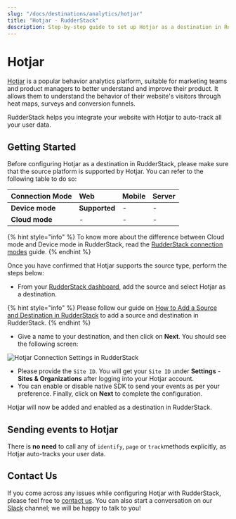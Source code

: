 ```yaml
---
slug: "/docs/destinations/analytics/hotjar"
title: "Hotjar - RudderStack"
description: Step-by-step guide to set up Hotjar as a destination in RudderStack
---
```


# Hotjar

[Hotjar](https://www.hotjar.com/) is a popular behavior analytics platform, suitable for marketing teams and product managers to better understand and improve their product. It allows them to understand the behavior of their website's visitors through heat maps, surveys and conversion funnels.

RudderStack helps you integrate your website with Hotjar to auto-track all your user data.

## Getting Started

Before configuring Hotjar as a destination in RudderStack, please make sure that the source platform is supported by Hotjar. You can refer to the following table to do so:

| **Connection Mode** | **Web**       | **Mobile** | **Server** |
| :------------------ | :------------ | :--------- | :--------- |
| **Device mode**     | **Supported** | -          | -          |
| **Cloud mode**      | -             | -          | -          |

{% hint style="info" %}
To know more about the difference between Cloud mode and Device mode in RudderStack, read the [RudderStack connection modes](https://docs.rudderstack.com/get-started/rudderstack-connection-modes) guide.
{% endhint %}

Once you have confirmed that Hotjar supports the source type, perform the steps below:

- From your [RudderStack dashboard](https://app.rudderlabs.com/), add the source and select Hotjar as a destination.

{% hint style="info" %}
Please follow our guide on [How to Add a Source and Destination in RudderStack](https://docs.rudderstack.com/how-to-guides/adding-source-and-destination-rudderstack) to add a source and destination in RudderStack.
{% endhint %}

- Give a name to your destination, and then click on **Next**. You should see the following screen:

![Hotjar Connection Settings in RudderStack](../../.gitbook/assets/image%20%2842%29.png)

- Please provide the `Site ID`. You will get your `Site ID` under **Settings** - **Sites & Organizations** after logging into your Hotjar account.
- You can enable or disable native SDK to send your events as per your preference. Finally, click on **Next** to complete the configuration.

Hotjar will now be added and enabled as a destination in RudderStack.

## Sending events to Hotjar

There is **no need** to call any of `identify`, `page` or `track`methods explicitly, as Hotjar auto-tracks your user data.

## Contact Us

If you come across any issues while configuring Hotjar with RudderStack, please feel free to [contact us](mailto:%20docs@rudderstack.com). You can also start a conversation on our [Slack](https://resources.rudderstack.com/join-rudderstack-slack) channel; we will be happy to talk to you!
